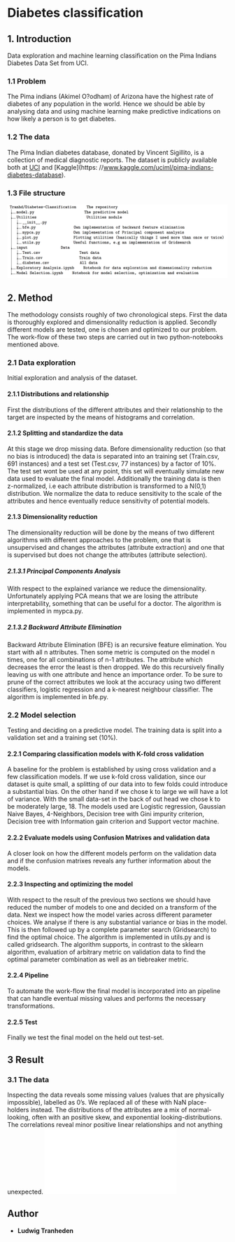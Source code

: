# Diabetes classification

## 1. Introduction
Data exploration and machine learning classification on the Pima Indians Diabetes Data Set from UCI.

### 1.1 Problem
The Pima indians (Akimel O?odham) of Arizona have the highest rate of diabetes of any population in the world. Hence we should be able by analysing data and using machine learning make predictive indications on how likely a person is to get diabetes.

### 1.2 The data
The Pima Indian diabetes database, donated by Vincent Sigillito, is a collection of medical diagnostic reports. The dataset is publicly available both at [UCI](https://archive.ics.uci.edu/ml/datasets/pima+indians+diabetes) and [Kaggle](https: //www.kaggle.com/uciml/pima-indians-diabetes-database).

### 1.3 File structure
![alt text](/images/struct.png)

## 2. Method
The methodology consists roughly of two chronological steps. First the data is thoroughly explored and dimensionality reduction is applied. Secondly different models are tested, one is chosen and optimized to our problem. The work-flow of these two steps are carried out in two python-notebooks mentioned above. 

### 2.1 Data exploration
Initial exploration and analysis of the dataset.

#### 2.1.1 Distributions and relationship
First the distributions of the different attributes and their relationship to the target are inspected by the means of histograms and correlation.

#### 2.1.2 Splitting and standardize the data
At this stage we drop missing data. Before dimensionality reduction (so that no bias is introduced) the data is separated into an training set (Train.csv, 691 instances) and a test set (Test.csv, 77 instances) by a factor of 10%. The test set wont be used at any point, this set will eventually simulate new data used to evaluate the final model. Additionally the training data is then z-normalized, i.e each attribute distribution is transformed to a N(0,1) distribution. We normalize the data to reduce sensitivity to the scale of the attributes and hence eventually reduce sensitivity of potential models.

#### 2.1.3 Dimensionality reduction
The dimensionality reduction will be done by the means of two different algorithms with different approaches to the problem, one that is unsupervised and changes the attributes (attribute extraction) and one that is supervised but does not change the attributes (attribute selection).

##### 2.1.3.1 Principal Components Analysis
With respect to the explained variance we reduce the dimensionality. Unfortunately applying PCA means that we are losing the attribute interpretability, something that can be useful for a doctor. The algorithm is implemented in mypca.py.

##### 2.1.3.2 Backward Attribute Elimination
Backward Attribute Elimination (BFE) is an recursive feature elimination. You start with all n attributes. Then some metric is computed on the model n times, one for all combinations of n-1 attributes. The attribute which decreases the error the least is then dropped. We do this recursively finally leaving us with one attribute and hence an importance order. To be sure to prune of the correct attributes we look at the accuracy using two different classifiers, logistic regression and a k-nearest neighbour classifier. The algorithm is implemented in bfe.py.

### 2.2 Model selection
Testing and deciding on a predictive model. The training data is split into a validation set and a training set (10%).

#### 2.2.1 Comparing classification models with K-fold cross validation
A baseline for the problem is established by using cross validation and a few classification models. If we use k-fold cross validation, since our dataset is quite small, a splitting of our data into to few folds could introduce a substantial bias. On the other hand if we chose k to large we will have a lot of variance. With the small data-set in the back of out head we chose k to be moderately large, 18. The models used are Logistic regression, Gaussian Naive Bayes, 4-Neighbors, Decision tree with Gini impurity criterion, Decision tree with Information gain criterion and Support vector machine.

#### 2.2.2 Evaluate models using Confusion Matrixes and validation data
A closer look on how the different models perform on the validation data and if the confusion matrixes reveals any further information about the models.

#### 2.2.3 Inspecting and optimizing the model
With respect to the result of the previous two sections we should have reduced the number of models to one and decided on a transform of the data. Next we inspect how the model varies across different parameter choices. We analyse if there is any substantial variance or bias in the model. This is then followed up by a complete parameter search (Gridsearch) to find the optimal choice. The algorithm is implemented in utils.py and is called gridsearch. The algorithm supports, in contrast to the sklearn algorithm, evaluation of arbitrary metric on validation data to find the optimal parameter combination as well as an tiebreaker metric.

#### 2.2.4 Pipeline
To automate the work-flow the final model is incorporated into an pipeline that can handle eventual missing values and performs the necessary transformations.

#### 2.2.5 Test
Finally we test the final model on the held out test-set.

## 3 Result

### 3.1 The data
Inspecting the data reveals some missing values (values that are physically impossible), labelled as 0’s. We replaced all of these with NaN place-holders instead. The distributions of the attributes are a mix of normal-looking, often with an positive skew, and exponential looking-distributions. The correlations reveal minor positive linear relationships and not anything unexpected.
![](/images/Corr_matrix-eps-converted-to.pdf)






## Author

* **Ludwig Tranheden**
